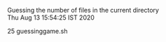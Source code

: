 Guessing the number of files in the current directory  
Thu Aug 13 15:54:25 IST 2020
  
25 guessinggame.sh
